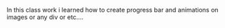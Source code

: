 In this class work i learned how to create progress bar and animations on images or any div or etc....
